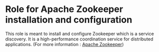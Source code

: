 # Role for Apache Zookeeper installation and configuration

This role is meant to install and configure Zookeeper which is a
service discovery. It is a high-performance coordination service for
distributed applications. (For more information : [Apache Zookeeper](https://zookeeper.apache.org))
